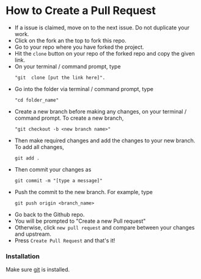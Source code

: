 # How to Create a Pull Request


  - If a issue is claimed, move on to the next issue. Do not duplicate your work.
  - Click on the fork an the top to fork this repo.
  - Go to your repo where you have forked the project.
  - Hit the `clone` button on your repo of the forked repo and copy the given link.
  - On your terminal / command prompt, type 
    ```
    "git  clone [put the link here]".
    ```
  - Go into the folder via terminal / command prompt, type 
    ```
    "cd folder_name"
    ```
  - Create a new branch before making any changes, on your terminal / command prompt. To create a new branch,
    ```
    "git checkout -b <new branch name>"
    ```
  - Then make required changes and add the changes to your new branch. To add all changes,
    ```
    git add .
    ``` 
  - Then commit your changes as
    ```
    git commit -m "[type a message]"
    ```
  - Push the commit to the new branch. For example, type 
    ```
    git push origin <branch_name>
    ```
  - Go back to the Github repo.
  - You will be prompted to "Create a new Pull request"
  - Otherwise, click `new pull request` and compare between your changes and upstream.
  - Press `Create Pull Request` and that's it!

### Installation

Make sure [git](https://git-scm.com/book/id/v2/Getting-Started-Installing-Git) is installed.

